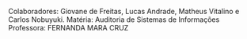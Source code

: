 Colaboradores: Giovane de Freitas, Lucas Andrade, Matheus Vitalino e Carlos Nobuyuki.
Matéria: Auditoria de Sistemas de Informações
Professora: FERNANDA MARA CRUZ
